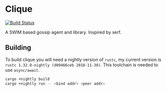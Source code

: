 # Clique

[![Build Status](https://travis-ci.org/LucioFranco/clique.svg?branch=master)](https://travis-ci.org/LucioFranco/clique)

A SWIM based gossip agent and library. Inspired by serf.

## Building

To build clique you will need a nightly version of `rustc`, my current version is `rustc 1.32.0-nightly (d09466ceb 2018-11-30)`. This toolchain is needed to use `async/await`.

``` bash
cargo +nightly build
cargo +nightly run -- <bind addr> <peer addr>
```
